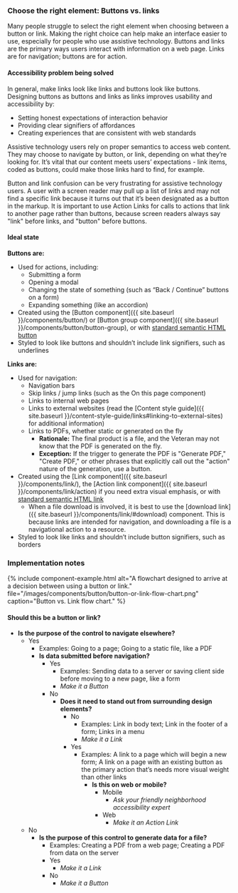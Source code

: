### Choose the right element: Buttons vs. links

Many people struggle to select the right element when choosing between a button or link. Making the right choice can help make an interface easier to use, especially for people who use assistive technology. Buttons and links are the primary ways users interact with information on a web page. Links are for navigation; buttons are for action.

#### Accessibility problem being solved

In general, make links look like links and buttons look like buttons. Designing buttons as buttons and links as links improves usability and accessibility by:

* Setting honest expectations of interaction behavior
* Providing clear signifiers of affordances
* Creating experiences that are consistent with web standards

Assistive technology users rely on proper semantics to access web content. They may choose to navigate by button, or link, depending on what they’re looking for. It’s vital that our content meets users’ expectations - link items, coded as buttons, could make those links hard to find, for example.

Button and link confusion can be very frustrating for assistive technology users. A user with a screen reader may pull up a list of links and may not find a specific link because it turns out that it’s been designated as a button in the markup. It is important to use Action Links for calls to actions that link to another page rather than buttons, because screen readers always say "link" before links, and "button" before buttons.

#### Ideal state

**Buttons are:**

* Used for actions, including:
    * Submitting a form
    * Opening a modal
    * Changing the state of something (such as “Back / Continue” buttons on a form)
    * Expanding something (like an accordion)
* Created using the [Button component]({{ site.baseurl }}/components/button/) or [Button group component]({{ site.baseurl }}/components/button/button-group), or with [standard semantic HTML button](https://developer.mozilla.org/en-US/docs/Web/HTML/Element/button)
* Styled to look like buttons and shouldn’t include link signifiers, such as underlines

**Links are:**

* Used for navigation:
    * Navigation bars
    * Skip links / jump links (such as the On this page component)
    * Links to internal web pages
    * Links to external websites (read the [Content style guide]({{ site.baseurl }}/content-style-guide/links#linking-to-external-sites) for additional information)
    * Links to PDFs, whether static or generated on the fly
        *  **Rationale:** The final product is a file, and the Veteran may not know that the PDF is generated on the fly.
        *  **Exception:** If the trigger to generate the PDF is "Generate PDF," "Create PDF," or other phrases that explicitly call out the "action" nature of the generation, use a button.
* Created using the [Link component]({{ site.baseurl }}/components/link/), the [Action link component]({{ site.baseurl }}/components/link/action) if you need extra visual emphasis, or with [standard semantic HTML link](https://developer.mozilla.org/en-US/docs/Web/HTML/Element/a)
  * When a file download is involved, it is best to use the [download link]({{ site.baseurl }}/components/link/#download) component. This is because links are intended for navigation, and downloading a file is a navigational action to a resource.
* Styled to look like links and shouldn’t include button signifiers, such as borders

### Implementation notes

{% include component-example.html alt="A flowchart designed to arrive at a decision between using a button or link." file="/images/components/button/button-or-link-flow-chart.png" caption="Button vs. Link flow chart." %}

#### Should this be a button or link?

* **Is the purpose of the control to navigate elsewhere?**
    * Yes
      * Examples: Going to a page; Going to a static file, like a PDF
      * **Is data submitted before navigation?**
        * Yes
          * Examples: Sending data to a server or saving client side before moving to a new page, like a form
          * _Make it a Button_
        * No
          * **Does it need to stand out from surrounding design elements?**
            * No
              * Examples: Link in body text; Link in the footer of a form; Links in a menu
              * _Make it a Link_
            * Yes
              * Examples: A link to a page which will begin a new form; A link on a page with an existing button as the primary action that’s needs more visual weight than other links
                * **Is this on web or mobile?**
                  * Mobile
                    * _Ask your friendly neighborhood accessibility expert_
                  * Web
                    * _Make it an Action Link_
    * No
      * **Is the purpose of this control to generate data for a file?**
        * Examples: Creating a PDF from a web page; Creating a PDF from data on the server
        * Yes
          * _Make it a Link_
        * No
          * _Make it a Button_

